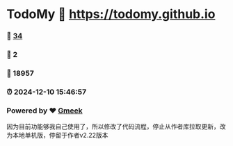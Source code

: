 # TodoMy :link: https://todomy.github.io 
### :page_facing_up: [34](https://todomy.github.io/tag.html) 
### :speech_balloon: 2 
### :hibiscus: 18957 
### :alarm_clock: 2024-12-10 15:46:57 
### Powered by :heart: [Gmeek](https://github.com/Meekdai/Gmeek)

因为目前功能够我自己使用了，所以修改了代码流程，停止从作者库拉取更新，改为本地单机版，停留于作者v2.22版本
